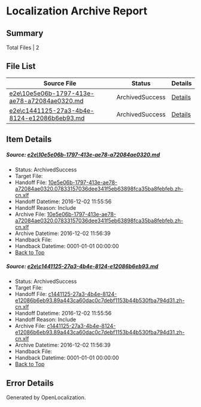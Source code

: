 # <a name='report-top'></a> Localization Archive Report

## Summary
 Total Files | 2

## File List
 Source File | Status | Details 
 ----------- | ------ | ------- 
 [e2e\10e5e06b-1797-413e-ae78-a72084ae0320.md](https://github.com/OpenLocalizationTestOrg/ol-test0/blob/da93def7b1e84932b5befb15cb77ea77f16c1251/e2e/10e5e06b-1797-413e-ae78-a72084ae0320.md) | ArchivedSuccess | [Details](#71d4ff76b8a72173e77ae71ef0989e32043a5e662)
 [e2e\c1441125-27a3-4b4e-8124-e12086b6eb93.md](https://github.com/OpenLocalizationTestOrg/ol-test0/blob/da93def7b1e84932b5befb15cb77ea77f16c1251/e2e/c1441125-27a3-4b4e-8124-e12086b6eb93.md) | ArchivedSuccess | [Details](#c64598951dab05efacdc45e9a8669b68d799c4459)

## Item Details
##### <a name='71d4ff76b8a72173e77ae71ef0989e32043a5e662'></a> Source: [e2e\10e5e06b-1797-413e-ae78-a72084ae0320.md](https://github.com/OpenLocalizationTestOrg/ol-test0/blob/da93def7b1e84932b5befb15cb77ea77f16c1251/e2e/10e5e06b-1797-413e-ae78-a72084ae0320.md)
* Status: ArchivedSuccess
* Target File: 
* Handoff File: [10e5e06b-1797-413e-ae78-a72084ae0320.07833157036dee341f5eb63898fca35ba8febfeb.zh-cn.xlf](https://github.com/OpenLocalizationTestOrg/ol-test0-handoff/blob/a133a50b118a4953d765e0674cc0c2a4fa62045d/ol-handoff/OpenLocalizationTestOrg/ol-test0-zhcn/shujia/10e5e06b-1797-413e-ae78-a72084ae0320.07833157036dee341f5eb63898fca35ba8febfeb.zh-cn.xlf)
* Handoff Datetime: 2016-12-02 11:55:56
* Handoff Reason: Include
* Archive File: [10e5e06b-1797-413e-ae78-a72084ae0320.07833157036dee341f5eb63898fca35ba8febfeb.zh-cn.xlf](https://github.com/OpenLocalizationTestOrg/ol-test0-handoff/blob/497535bdd818b142dc264cb2b522675a5e4cb190/ol-archive/OpenLocalizationTestOrg/ol-test0-zhcn/shujia/10e5e06b-1797-413e-ae78-a72084ae0320.07833157036dee341f5eb63898fca35ba8febfeb.zh-cn.xlf)
* Archive Datetime: 2016-12-02 11:56:39
* Handback File: 
* Handback Datetime: 0001-01-01 00:00:00
* [Back to Top](#report-top)

##### <a name='c64598951dab05efacdc45e9a8669b68d799c4459'></a> Source: [e2e\c1441125-27a3-4b4e-8124-e12086b6eb93.md](https://github.com/OpenLocalizationTestOrg/ol-test0/blob/da93def7b1e84932b5befb15cb77ea77f16c1251/e2e/c1441125-27a3-4b4e-8124-e12086b6eb93.md)
* Status: ArchivedSuccess
* Target File: 
* Handoff File: [c1441125-27a3-4b4e-8124-e12086b6eb93.89a443ca60dac0c7debf1153b44b530fba794d31.zh-cn.xlf](https://github.com/OpenLocalizationTestOrg/ol-test0-handoff/blob/a133a50b118a4953d765e0674cc0c2a4fa62045d/ol-handoff/OpenLocalizationTestOrg/ol-test0-zhcn/shujia/c1441125-27a3-4b4e-8124-e12086b6eb93.89a443ca60dac0c7debf1153b44b530fba794d31.zh-cn.xlf)
* Handoff Datetime: 2016-12-02 11:55:56
* Handoff Reason: Include
* Archive File: [c1441125-27a3-4b4e-8124-e12086b6eb93.89a443ca60dac0c7debf1153b44b530fba794d31.zh-cn.xlf](https://github.com/OpenLocalizationTestOrg/ol-test0-handoff/blob/497535bdd818b142dc264cb2b522675a5e4cb190/ol-archive/OpenLocalizationTestOrg/ol-test0-zhcn/shujia/c1441125-27a3-4b4e-8124-e12086b6eb93.89a443ca60dac0c7debf1153b44b530fba794d31.zh-cn.xlf)
* Archive Datetime: 2016-12-02 11:56:39
* Handback File: 
* Handback Datetime: 0001-01-01 00:00:00
* [Back to Top](#report-top)


## Error Details

Generated by OpenLocalization.
